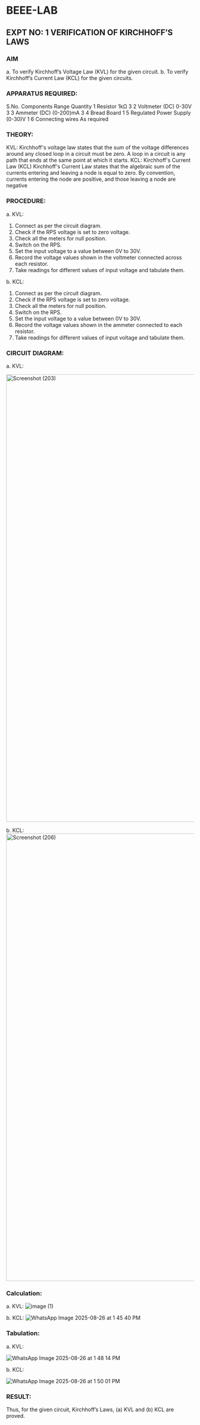 # BEEE-LAB
## EXPT NO: 1	VERIFICATION OF KIRCHHOFF’S LAWS
### AIM
a.   To verify Kirchhoff’s Voltage Law (KVL) for the given circuit. 
b.   To verify Kirchhoff’s Current Law (KCL) for the given circuits.

### APPARATUS REQUIRED:
S.No.	Components	Range	Quantity
1	Resistor	1kΩ	3
2	Voltmeter (DC)	0-30V	3
3	Ammeter (DC)	(0-200)mA	3
4	Bread Board		1
5	Regulated Power Supply	(0-30)V	1
6	Connecting wires		As required

### THEORY:
KVL: Kirchhoff's voltage law states that the sum of the voltage differences around any closed loop in a circuit must be zero. A loop in a circuit is any path that ends at the same point at which it starts.
KCL:
Kirchhoff's Current Law (KCL) Kirchhoff's Current Law states that the algebraic sum of the currents entering and leaving a node is equal to zero. By convention, currents entering the node are positive, and those leaving a node are negative


### PROCEDURE:
a.   KVL:
1.   Connect as per the circuit diagram.
2.   Check if the RPS voltage is set to zero voltage.
3.   Check all the meters for null position.
4.   Switch on the RPS.
5.   Set the input voltage to a value between 0V to 30V.
6.   Record the voltage values shown in the voltmeter connected across each resistor.
7.   Take readings for different values of input voltage and tabulate them.


b.  KCL:
1.   Connect as per the circuit diagram.
2.   Check if the RPS voltage is set to zero voltage.
3.   Check all the meters for null position.
4.   Switch on the RPS.
5.   Set the input voltage to a value between 0V to 30V.
6.   Record the voltage values shown in the ammeter connected to each resistor.
7.   Take readings for different values of input voltage and tabulate them.
   
### CIRCUIT DIAGRAM:


a.   KVL:
 
<img width="1920" height="1200" alt="Screenshot (203)" src="https://github.com/user-attachments/assets/2edc3dd7-2feb-4cd3-a7db-414966d6c6ef" />


b.  KCL:
<img width="1920" height="1200" alt="Screenshot (206)" src="https://github.com/user-attachments/assets/c7fff4da-3ddf-4457-b6b7-dfc685aef083" />


### Calculation:

a.   KVL:
![image (1)](https://github.com/user-attachments/assets/d35bb0e1-14dd-4693-9b86-c6102eb35293)


b.  KCL:
![WhatsApp Image 2025-08-26 at 1 45 40 PM](https://github.com/user-attachments/assets/d2c3b497-a92b-4b43-916d-48c3ad355e68)



### Tabulation:

a.   KVL:
 
![WhatsApp Image 2025-08-26 at 1 48 14 PM](https://github.com/user-attachments/assets/7f77b2dd-414a-4edb-a3f7-51be67390b7f)


b.  KCL:


![WhatsApp Image 2025-08-26 at 1 50 01 PM](https://github.com/user-attachments/assets/662b650d-bde4-4a5e-a2b0-76c8fe696d55)

### RESULT:

Thus, for the given circuit, Kirchhoff’s Laws, (a) KVL and (b) KCL are proved.

